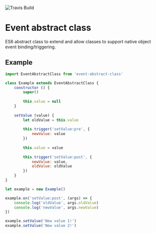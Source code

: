 ![Travis Build](https://img.shields.io/travis/NZME/event-abstract-class.svg)

Event abstract class
====================
ES6 abstract class to extend and allow classes to support native object event binding/triggering.

Example
-------
```javascript
import EventAbstractClass from 'event-abstract-class'

class Example extends EventAbstractClass {
    constructor () {
        super()
        
        this.value = null
    }
    
    setValue (value) {
        let oldValue = this.value
    
        this.trigger('setValue:pre', {
            newValue: value
        })
        
        this.value = value
        
        this.trigger('setValue:post', {
            newValue: value,
            oldValue: oldValue
        })
    }
}

let example = new Example()

example.on('setValue:post', (args) => {
    console.log('oldValue', args.oldValue)
    console.log('newValue', args.newValue)
})

example.setValue('New value 1!')
example.setValue('New value 2!')
```
